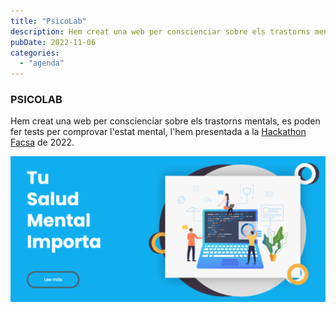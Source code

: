 ```yaml
---
title: "PsicoLab"
description: Hem creat una web per conscienciar sobre els trastorns mentals, es poden fer tests per comprovar l'estat mental, l'hem presentada a la Hackathon Facsa de 2022.
pubDate: 2022-11-06
categories: 
  - "agenda"
---
```


### PSICOLAB

Hem creat una web per conscienciar sobre els trastorns mentals, es poden fer tests per comprovar l'estat mental, l'hem presentada a la [Hackathon Facsa](https://hackathoncastellon.es/) de 2022.

 ![](images/Captura-de-pantalla-2022-11-06-095504-1-1024x472.png)

